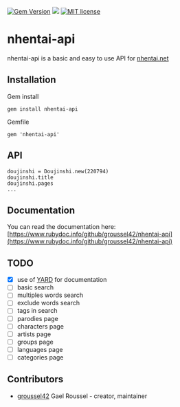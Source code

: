 [![Gem Version](https://badge.fury.io/rb/nhentai-api.png)](https://badge.fury.io/rb/nhentai-api)
![](https://ruby-gem-downloads-badge.herokuapp.com/nhentai-api?type=total&color=red&style=flat)
[![MIT license](https://img.shields.io/badge/License-MIT-blue.svg)](https://lbesson.mit-license.org/)

# nhentai-api

nhentai-api is a basic and easy to use API for [nhentai.net](https://nhentai.net)

## Installation

Gem install
```
gem install nhentai-api
```

Gemfile
```
gem 'nhentai-api'
```

## API
```
doujinshi = Doujinshi.new(220794)
doujinshi.title
doujinshi.pages
...
```

## Documentation
You can read the documentation here: [https://www.rubydoc.info/github/groussel42/nhentai-api](https://www.rubydoc.info/github/groussel42/nhentai-api)

## TODO
- [X] use of [YARD](https://yardoc.org/) for documentation
- [ ] basic search
- [ ] multiples words search
- [ ] exclude words search
- [ ] tags in search
- [ ] parodies page
- [ ] characters page
- [ ] artists page
- [ ] groups page
- [ ] languages page
- [ ] categories page

## Contributors

- [groussel42](https://github.com/groussel42) Gael Roussel - creator, maintainer
